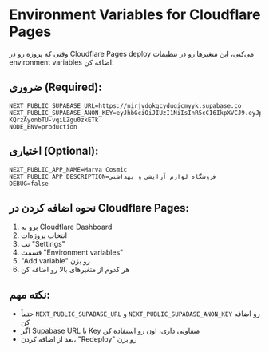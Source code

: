 # Environment Variables for Cloudflare Pages

وقتی که پروژه رو در Cloudflare Pages deploy می‌کنی، این متغیرها رو در تنظیمات environment variables اضافه کن:

## ضروری (Required):

```
NEXT_PUBLIC_SUPABASE_URL=https://nirjvdokgcydugicmyyk.supabase.co
NEXT_PUBLIC_SUPABASE_ANON_KEY=eyJhbGciOiJIUzI1NiIsInR5cCI6IkpXVCJ9.eyJpc3MiOiJzdXBhYmFzZSIsInJlZiI6Im5pcmp2ZG9rZ2N5ZHVnaWNteXlrIiwicm9sZSI6ImFub24iLCJpYXQiOjE3NTY3MDc0NzksImV4cCI6MjA3MjI4MzQ3OX0.v9VIBxkBRnc5688ik-KQrzAyonbTU-vqiLZgu0zkETk
NODE_ENV=production
```

## اختیاری (Optional):

```
NEXT_PUBLIC_APP_NAME=Marva Cosmic
NEXT_PUBLIC_APP_DESCRIPTION=فروشگاه لوازم آرایشی و بهداشتی
DEBUG=false
```

## نحوه اضافه کردن در Cloudflare Pages:

1. برو به Cloudflare Dashboard
2. انتخاب پروژه‌ات
3. تب "Settings" 
4. قسمت "Environment variables"
5. "Add variable" رو بزن
6. هر کدوم از متغیرهای بالا رو اضافه کن

## نکته مهم:
- حتماً `NEXT_PUBLIC_SUPABASE_URL` و `NEXT_PUBLIC_SUPABASE_ANON_KEY` رو اضافه کن
- اگر Supabase URL یا Key متفاوتی داری، اون رو استفاده کن
- بعد از اضافه کردن، "Redeploy" رو بزن
